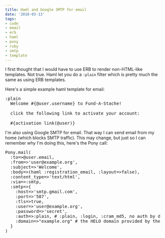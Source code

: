 ```yaml
---
title: Haml and Google SMTP for email
date: '2010-03-13'
tags:
- code
- email
- erb
- haml
- pony
- ruby
- smtp
- template
---
```


I first thought that I would have to use ERB to render non-HTML-like templates. Not true. Haml let you do a <code>:plain</code> filter which is pretty much the same as using ERB templates.

Here's a simple example haml template for email:

<pre lang="haml" line="1">
:plain
  Welcome #{@user.username} to Fund-A-Stache! 

  click the following link to activate your account:

  #{activation_link(@user)}
</pre>

I'm also using Google SMTP for email. That way I can send email from my home (which blocks SMTP traffic). This may change, but just so I can remember why I'm doing this, here's the Pony call:

<pre lang="ruby" line="1">
Pony.mail(
  :to=>@user.email, 
  :from=>'user@example.org', 
  :subject=>'Welcome', 
  :body=>(haml :registration_email, :layout=>false),
  :content_type=>'text/html',
  :via=>:smtp,
  :smtp=>{
    :host=>'smtp.gmail.com',
    :port=>'587',
    :tls=>true,
    :user=>'user@example.org',
    :password=>'secret',
    :auth=>:plain, # :plain, :login, :cram_md5, no auth by default
    :domain=>"example.org" # the HELO domain provided by the client to the server
  }
)
</pre>



